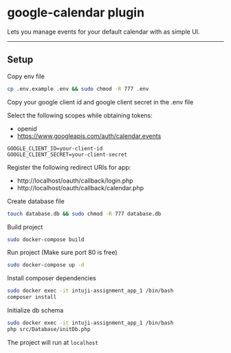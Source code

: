 
# google-calendar plugin

Lets you manage events for your default calendar with as simple UI.

---
## Setup


Copy env file
```bash
cp .env.example .env && sudo chmod -R 777 .env
```
Copy your google client id and google client secret in the .env file

Select the following scopes while obtaining tokens:
- openid
- https://www.googleapis.com/auth/calendar.events
```
GOOGLE_CLIENT_ID=your-client-id  
GOOGLE_CLIENT_SECRET=your-client-secret
```
Register the following redirect URIs for app:
- http://localhost/oauth/callback/login.php
-  http://localhost/oauth/callback/calendar.php

Create database file
```bash
touch database.db && sudo chmod -R 777 database.db
```
Build project
```bash
sudo docker-compose build
```
Run project (Make sure port 80 is free)
```bash
sudo docker-compose up -d
```

Install composer dependencies
```bash
sudo docker exec -it intuji-assignment_app_1 /bin/bash
composer install
```

Initialize db schema
```bash
sudo docker exec -it intuji-assignment_app_1 /bin/bash
php src/Database/initDb.php 
```

The project will run at `localhost`
